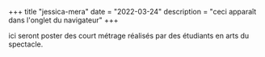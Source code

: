 +++
title "jessica-mera"
date = "2022-03-24"
description = "ceci apparaît dans l'onglet du navigateur"
+++

ici seront poster des court métrage réalisés par des étudiants en arts du spectacle.